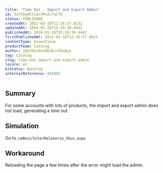 ```yaml
---
title: 'Time Out - Import and Export Admin'
id: 5sPtDgOXtiGcYMvZL7aCf8
status: PUBLISHED
createdAt: 2022-03-10T12:36:57.023Z
updatedAt: 2024-01-19T15:24:38.444Z
publishedAt: 2024-01-19T15:24:38.444Z
firstPublishedAt: 2022-03-10T12:36:57.461Z
contentType: knownIssue
productTeam: Catalog
author: 2mXZkbi0oi061KicTExNjo
tag: Catalog
slug: time-out-import-and-export-admin
locale: en
kiStatus: Backlog
internalReference: 424902
---
```


## Summary


For some accounts with lots of products, the import and export admin does not load, generating a time out



##

## Simulation


Go to `/admin/Site/Relatorio_Skus.aspx `



##

## Workaround


Reloading the page a few times after the error might load the admin.

